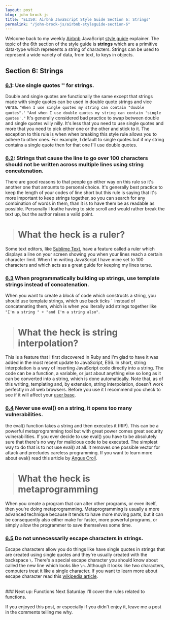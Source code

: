 ```yaml
---
layout: post
blog: john-brock-js
title: "ELI50: Airbnb JavaScript Style Guide Section 6: Strings"
permalink: "/john-brock-js/airbnb-styleguide-section-6"
---
```


Welcome back to my weekly [Airbnb][airbnb] JavaScript [style guide][style guide] explainer. The topic of the 6th section of the style guide is **strings** which are a primitive data-type which represents a  string of characters. Strings can be used to represent a wide variety of data, from text, to keys in objects.

## Section 6: Strings
### [6.1][6.1]: Use single quotes '' for strings.
Double and single quotes are functionally the same except that strings made with single quotes can be used in double quote strings and vice versa.
```'When I use single quotes my string can contain "double quotes".'```
```"And when I use double quotes my string can contain 'single quotes'."```
It's generally considered bad practice to swap between double and single quotes willy nilly. It's less that you need to use single quotes and more that you need to pick either one or the other and stick to it. The exception to this rule is when when breaking this style rule allows you to adhere to other ones. For example, I default to single quotes but if my string contains a single quote then for that one I'll use double quotes.

### [6.2][6.2]: Strings that cause the line to go over 100 characters should not be written across multiple lines using string concatenation.
There are good reasons to that people go either way on this rule so it's another one that amounts to personal choice. It's generally best practice to keep the length of your codes of line short but this rule is saying that it's more important to keep strings together, so you can search for any combination of words in them, than it is to have them be as readable as possible. Personally I loathe having to side scroll and would rather break the text up, but the author raises a valid point.

> # What the heck is a ruler?
Some text editors, like [Sublime Text][sublime text], have a feature called a ruler which displays a line on your screen showing you when your lines reach a certain character limit. When I'm writing JavaScript I have mine set to 100 characters and which acts as a great guide for keeping my lines terse.

### [6.3][6.3] When programmatically building up strings, use template strings instead of concatenation.
When you want to create a block of code which constructs a string, you should use template strings, which use back ticks ``` ` ``` instead of concatenating them, which is when you literally add strings together like `"I'm a string " + "and I'm a string also"`.

> # What the heck is string interpolation?
This is a feature that I first discovered in Ruby and I'm glad to have it was added in the most recent update to JavaScript, ES6. In short, string interpolation is a way of inserting JavaScript code directly into a string. The code can be a function, a variable, or just about anything else so long as it can be converted into a string, which is done automatically. Note that, as of this writing, templating and, by extension, string interpolation, doesn't work perfectly in all web browsers. Before you use it I recommend you check to see if it will affect your [user base][caniuse templates].

### [6.4][6.4] Never use eval() on a string, it opens too many vulnerabilities.
the eval() function takes a string and then executes it (RIP). This can be a powerful metaprogramming tool but with great power comes great security vulnerabilities. If you ever decide to use eval() you have to be absolutely sure that there's no way for malicious code to be executed. The simplest way to do that is to not use eval() at all. It removes one possible vector for attack and precludes careless programming. If you want to learn more about eval() read this article by [Angus Croll][eval()].

># What the heck is metaprogramming
When you create a program that can alter other programs, or even itself, then you're doing metaprogramming. Metaprogramming is usually a more advanced technique because it tends to have more moving parts, but it can be consequently also either make for faster, more powerful programs, or simply allow the programmer to save themselves some time.

### [6.5][6.5] Do not unnecessarily escape characters in strings.
Escape characters allow you do things like have single quotes in strings that are created using single quotes and they're usually created with the backspace `\`. There's a special escape character you should know about called the new line which looks like `\n`. Although it looks like two characters, computers treat it like a single character. If you want to learn more about escape character read this [wikipedia article][escape characters].

<br>
### Next up: Functions
Next Saturday I'll cover the rules related to functions.

If you enjoyed this post, or especially if you didn't enjoy it, leave me a post in the comments telling me why.

[airbnb]: https://www.airbnb.com/
[style guide]: https://github.com/airbnb/javascript#types--primitives

[6.1]: https://github.com/airbnb/javascript#strings--quotes
[6.2]: https://github.com/airbnb/javascript#strings--line-length
[6.3]: https://github.com/airbnb/javascript#es6-template-literals
[6.4]: https://github.com/airbnb/javascript#strings--eval
[6.5]: https://github.com/airbnb/javascript#strings--escaping

[sublime text]: https://www.sublimetext.com/
[caniuse templates]: https://caniuse.com/#feat=template-literals
[eval()]: https://javascriptweblog.wordpress.com/2010/04/19/how-evil-is-eval/
[escape characters]: https://en.wikipedia.org/wiki/Escape_character